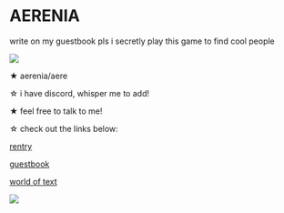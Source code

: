 # AERENIA

write on my guestbook pls i secretly play this game to find cool people

<img src="https://64.media.tumblr.com/a9364b0192af7b03bc4dcdbd0b84043e/c0a50ad4e7df1325-44/s400x600/27f2a93bd0b3b53643b9e472d9a5de2d3c71b176.png"> 

★ aerenia/aere

☆ i have discord, whisper me to add!

★ feel free to talk to me!

☆ check out the links below:

[rentry](https://rentry.co/aereniax) 

[guestbook](https://aere.123guestbook.com/)

[world of text](https://www.yourworldoftext.com/~aerenia/)

<img src="https://i.postimg.cc/s2kKdpJR/untitled.png">
